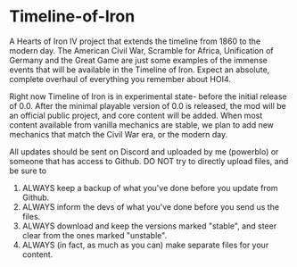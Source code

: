 # Timeline-of-Iron
A Hearts of Iron IV project that extends the timeline from 1860 to the modern day.
The American Civil War, Scramble for Africa, Unification of Germany and the Great Game are just some examples of the immense events that will be available in the Timeline of Iron. Expect an absolute, complete overhaul of everything you remember about HOI4.

Right now Timeline of Iron is in experimental state- before the initial release of 0.0. After the minimal playable version of 0.0 is released, the mod will be an official public project, and core content will be added. When most content available from vanilla mechanics are stable, we plan to add new mechanics that match the Civil War era, or the modern day.

All updates should be sent on Discord and uploaded by me (powerblo) or someone that has access to Github. DO NOT try to directly upload files, and be sure to
1. ALWAYS keep a backup of what you've done before you update from Github.
2. ALWAYS inform the devs of what you've done before you send us the files.
3. ALWAYS download and keep the versions marked "stable", and steer clear from the ones marked "unstable".
4. ALWAYS (in fact, as much as you can) make separate files for your content.
